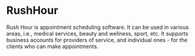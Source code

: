 # RushHour
Rush Hour is appointment scheduling software. It can be used in various areas, i.e., medical services, beauty and wellness, sport, etc. It supports business accounts for providers of service, and individual ones - for the clients who can make appointments.
